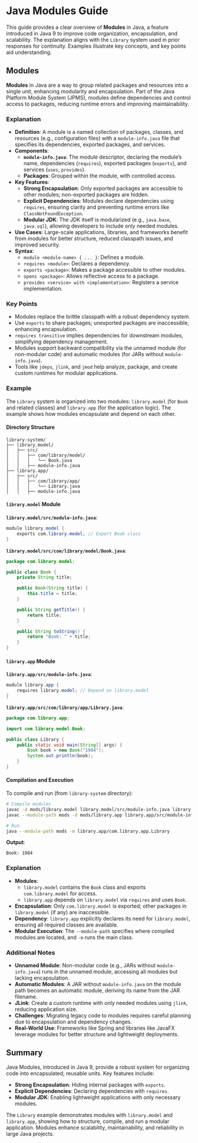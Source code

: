 # Java Modules Guide

This guide provides a clear overview of **Modules** in Java, a feature introduced in Java 9 to improve code organization, encapsulation, and scalability. The explanation aligns with the `Library` system used in prior responses for continuity. Examples illustrate key concepts, and key points aid understanding.

## Modules

**Modules** in Java are a way to group related packages and resources into a single unit, enhancing modularity and encapsulation. Part of the Java Platform Module System (JPMS), modules define dependencies and control access to packages, reducing runtime errors and improving maintainability.

### Explanation
- **Definition**: A module is a named collection of packages, classes, and resources (e.g., configuration files) with a `module-info.java` file that specifies its dependencies, exported packages, and services.
- **Components**:
  - **`module-info.java`**: The module descriptor, declaring the module’s name, dependencies (`requires`), exported packages (`exports`), and services (`uses`, `provides`).
  - **Packages**: Grouped within the module, with controlled access.
- **Key Features**:
  - **Strong Encapsulation**: Only exported packages are accessible to other modules; non-exported packages are hidden.
  - **Explicit Dependencies**: Modules declare dependencies using `requires`, ensuring clarity and preventing runtime errors like `ClassNotFoundException`.
  - **Modular JDK**: The JDK itself is modularized (e.g., `java.base`, `java.sql`), allowing developers to include only needed modules.
- **Use Cases**: Large-scale applications, libraries, and frameworks benefit from modules for better structure, reduced classpath issues, and improved security.
- **Syntax**:
  - `module <module-name> { ... }`: Defines a module.
  - `requires <module>`: Declares a dependency.
  - `exports <package>`: Makes a package accessible to other modules.
  - `opens <package>`: Allows reflective access to a package.
  - `provides <service> with <implementation>`: Registers a service implementation.

### Key Points
- Modules replace the brittle classpath with a robust dependency system.
- Use `exports` to share packages; unexported packages are inaccessible, enhancing encapsulation.
- `requires transitive` implies dependencies for downstream modules, simplifying dependency management.
- Modules support backward compatibility via the unnamed module (for non-modular code) and automatic modules (for JARs without `module-info.java`).
- Tools like `jdeps`, `jlink`, and `jmod` help analyze, package, and create custom runtimes for modular applications.

### Example
The `Library` system is organized into two modules: `library.model` (for `Book` and related classes) and `library.app` (for the application logic). The example shows how modules encapsulate and depend on each other.

#### Directory Structure
```
library-system/
├── library.model/
│   ├── src/
│   │   ├── com/library/model/
│   │   │   └── Book.java
│   │   ├── module-info.java
├── library.app/
│   ├── src/
│   │   ├── com/library/app/
│   │   │   └── Library.java
│   │   ├── module-info.java
```

#### `library.model` Module
**`library.model/src/module-info.java`**:
```java
module library.model {
    exports com.library.model; // Export Book class
}
```

**`library.model/src/com/library/model/Book.java`**:
```java
package com.library.model;

public class Book {
    private String title;

    public Book(String title) {
        this.title = title;
    }

    public String getTitle() {
        return title;
    }

    public String toString() {
        return "Book: " + title;
    }
}
```

#### `library.app` Module
**`library.app/src/module-info.java`**:
```java
module library.app {
    requires library.model; // Depend on library.model
}
```

**`library.app/src/com/library/app/Library.java`**:
```java
package com.library.app;

import com.library.model.Book;

public class Library {
    public static void main(String[] args) {
        Book book = new Book("1984");
        System.out.println(book);
    }
}
```

#### Compilation and Execution
To compile and run (from `library-system` directory):
```bash
# Compile modules
javac -d mods/library.model library.model/src/module-info.java library.model/src/com/library/model/Book.java
javac --module-path mods -d mods/library.app library.app/src/module-info.java library.app/src/com/library/app/Library.java

# Run
java --module-path mods -m library.app/com.library.app.Library
```

**Output**:
```
Book: 1984
```

### Explanation
- **Modules**:
  - `library.model` contains the `Book` class and exports `com.library.model` for access.
  - `library.app` depends on `library.model` via `requires` and uses `Book`.
- **Encapsulation**: Only `com.library.model` is exported; other packages in `library.model` (if any) are inaccessible.
- **Dependency**: `library.app` explicitly declares its need for `library.model`, ensuring all required classes are available.
- **Modular Execution**: The `--module-path` specifies where compiled modules are located, and `-m` runs the main class.

### Additional Notes
- **Unnamed Module**: Non-modular code (e.g., JARs without `module-info.java`) runs in the unnamed module, accessing all modules but lacking encapsulation.
- **Automatic Modules**: A JAR without `module-info.java` on the module path becomes an automatic module, deriving its name from the JAR filename.
- **JLink**: Create a custom runtime with only needed modules using `jlink`, reducing application size.
- **Challenges**: Migrating legacy code to modules requires careful planning due to encapsulation and dependency changes.
- **Real-World Use**: Frameworks like Spring and libraries like JavaFX leverage modules for better structure and lightweight deployments.

## Summary
Java Modules, introduced in Java 9, provide a robust system for organizing code into encapsulated, reusable units. Key features include:
- **Strong Encapsulation**: Hiding internal packages with `exports`.
- **Explicit Dependencies**: Declaring dependencies with `requires`.
- **Modular JDK**: Enabling lightweight applications with only necessary modules.

The `Library` example demonstrates modules with `library.model` and `library.app`, showing how to structure, compile, and run a modular application. Modules enhance scalability, maintainability, and reliability in large Java projects.